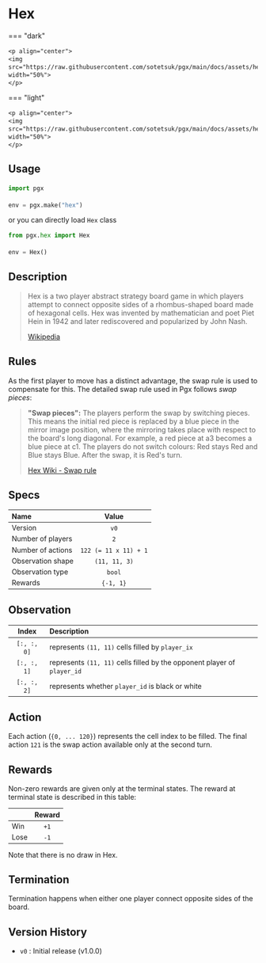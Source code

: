 # Hex

=== "dark" 

    <p align="center">
    <img src="https://raw.githubusercontent.com/sotetsuk/pgx/main/docs/assets/hex_dark.gif" width="50%">
    </p>

=== "light" 

    <p align="center">
    <img src="https://raw.githubusercontent.com/sotetsuk/pgx/main/docs/assets/hex_light.gif" width="50%">
    </p>


## Usage

```py
import pgx

env = pgx.make("hex")
```

or you can directly load `Hex` class

```py
from pgx.hex import Hex

env = Hex()
```

## Description

> Hex is a two player abstract strategy board game in which players attempt to connect opposite sides of a rhombus-shaped board made of hexagonal cells. Hex was invented by mathematician and poet Piet Hein in 1942 and later rediscovered and popularized by John Nash.
> 
> [Wikipedia](https://en.wikipedia.org/wiki/Hex_(board_game))

## Rules

As the first player to move has a distinct advantage, the swap rule is used to compensate for this.
The detailed swap rule used in Pgx follows *swap pieces*:

> **"Swap pieces":** The players perform the swap by switching pieces. This means the initial red piece is replaced by a blue piece in the mirror image position, where the mirroring takes place with respect to the board's long diagonal. For example, a red piece at a3 becomes a blue piece at c1. The players do not switch colours: Red stays Red and Blue stays Blue. After the swap, it is Red's turn.
> 
> [Hex Wiki - Swap rule](https://www.hexwiki.net/index.php/Swap_rule)

## Specs

| Name | Value |
|:---|:----:|
| Version | `v0` |
| Number of players | `2` |
| Number of actions | `122 (= 11 x 11) + 1` |
| Observation shape | `(11, 11, 3)` |
| Observation type | `bool` |
| Rewards | `{-1, 1}` |

## Observation


| Index | Description |
|:---:|:----|
| `[:, :, 0]` | represents `(11, 11)` cells filled by `player_ix` |
| `[:, :, 1]` | represents `(11, 11)` cells filled by the opponent player of `player_id` |
| `[:, :, 2]` | represents whether `player_id` is black or white|

## Action
Each action (`{0, ... 120}`) represents the cell index to be filled.
The final action `121` is the swap action available only at the second turn.

## Rewards
Non-zero rewards are given only at the terminal states.
The reward at terminal state is described in this table:

| | Reward |
|:---|:----:|
| Win | `+1` |
| Lose | `-1` |

Note that there is no draw in Hex.

## Termination

Termination happens when either one player connect opposite sides of the board.


## Version History

- `v0` : Initial release (v1.0.0)
